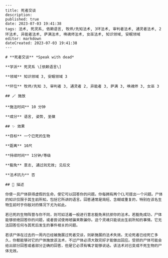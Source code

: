 
    ---
    title: 死者交谈
    description: 
    published: true
    date: 2023-07-03 19:41:38
    tags: 法术, 死灵系, 依赖语言, 牧师/先知法术, 3环法术, 审判者法术, 通灵者法术, 2环法术, 异能者法术, 萨满法术, 唤魂师法术, 女巫法术, 知识领域, 安眠领域
    editor: markdown
    dateCreated: 2023-07-03 19:41:38
    ---

    # **死者交谈** *Speak with dead*

    **学派** 死灵系 \[依赖语言\] 

    **领域** 知识领域 3, 安眠领域 3

    **环位** 牧师/先知 3, 审判者 3, 通灵者 2, 异能者 3, 萨满 3, 唤魂师 3, 女巫 3

    ## 🪄 施放

    **施法时间** 10 分钟

    **成分** 语言, 姿势, 圣徽

    ## ✨ 效果 

    **目标** 一个已死的生物 

    **距离** 10尺  

    **持续时间** 1分钟/等级 

    **豁免** 意志, 通过则无效; 见后文

    **法术抗力** 否

    ## 📖 描述

    你使一具尸体获得虚假的生命，使它可以回答你的问题。你每拥有两个CL可提出一个问题。尸体的知识仅限于其生前所知，包括它所讲的语言。回答通常是简短、含糊或重复的，特别在该名生物生前时于你敌对的情况下尤为如此。

    若已死的生物阵营与你不同，则可如活着一般进行意志豁免来抗拒你的法术。若豁免成功，尸体能够拒绝回答你的问题，或者尝试使用唬骗来欺骗你。这个灵魂只能说出生前所知的事情。它无法回答任何与其死后发生的事件相关的问题。

    若该尸体在过去的一周内已经被施展过死者交谈，则新施展的法术失效。无论死者已经死亡多久，你都能够对它的尸体施放该法术，不过尸体必须大致完好才能做出回应。受损的尸体可能会给出部分回答或者部分正确的回答，但是它必须有嘴才能够说话。该法术对已变成不死生物的尸体无效。
    